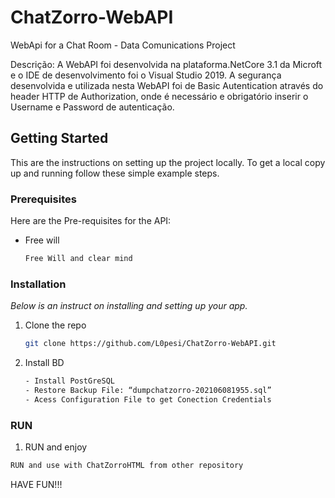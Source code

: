 # ChatZorro-WebAPI
WebApi for a Chat Room - Data Comunications Project

Descrição: 
A WebAPI foi desenvolvida na plataforma.NetCore 3.1 da Microft e o IDE de
desenvolvimento foi o Visual Studio 2019. A segurança desenvolvida e utilizada nesta
WebAPI foi de Basic Autentication através do header HTTP de Authorization, onde é
necessário e obrigatório inserir o Username e Password de autenticação.


<!-- GETTING STARTED -->
## Getting Started

This are the instructions on setting up the project locally.
To get a local copy up and running follow these simple example steps.

### Prerequisites

Here are the Pre-requisites for the API:
* Free will
  ```sh
  Free Will and clear mind
  ```

### Installation

_Below is an instruct on installing and setting up your app._

1. Clone the repo
   ```sh
   git clone https://github.com/L0pesi/ChatZorro-WebAPI.git
   ```
2. Install BD 
   ```sh
   - Install PostGreSQL
   - Restore Backup File: “dumpchatzorro-202106081955.sql”
   - Acess Configuration File to get Conection Credentials
   ```
   
  ### RUN
  1. RUN and enjoy
   ```sh
   RUN and use with ChatZorroHTML from other repository
   ```
   
   
   
   
   HAVE FUN!!!

